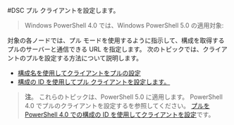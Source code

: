 #DSC プル クライアントを設定します。

> Windows PowerShell 4.0 では、Windows PowerShell 5.0 の適用対象:

対象の各ノードでは、プル モードを使用するように指示して、構成を取得するプルのサーバーと通信できる URL を指定します。 次のトピックでは、クライアントのプルを設定する方法について説明します。

* [構成名を使用してクライアントをプルの設定](pullClientConfigNames.md)
* [構成の ID を使用してプル クライアントを設定します。](pullClientConfigID.md)

> **注**。 これらのトピックは、PowerShell 5.0 に適用します。 PowerShell 4.0 でプルのクライアントを設定するを参照してください。 [プルを PowerShell 4.0 での構成の ID を使用してクライアントを設定](pullClientConfigID4.md)です。




